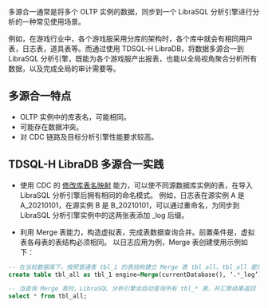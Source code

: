 
多源合一通常是将多个 OLTP 实例的数据，同步到一个 LibraSQL 分析引擎进行分析的一种常见使用场景。

例如，在游戏行业中，各个游戏服采用分库的架构时，各个库中就会有相同用户表，日志表，道具表等。而通过使用 TDSQL-H LibraDB，将数据多源合一到 LibraSQL 分析引擎，既能为各个游戏服产出报表，也能以全局视角聚合分析所有数据，以及完成全局的审计需要等。

## 多源合一特点
- OLTP 实例中的库表名，可能相同。
- 可能存在数据冲突。
- 对 CDC 链路及目标分析引擎性能要求较高。

## TDSQL-H LibraDB 多源合一实践
- 使用 CDC 的 [修改库表名映射](https://cloud.tencent.com/document/product/1488/63694) 能力，可以使不同源数据库实例的表，在导入 LibraSQL 分析引擎后拥有相同的命名模式。
例如，日志表在源实例 A 是 A_20210101，在源实例 B 是 B_20210101，可以通过重命名，为同步到 LibraSQL 分析引擎实例中的这两张表添加 \_log 后缀。

- 利用 Merge 表能力，构造虚拟表，完成表数据查询合并。前置条件是，虚拟表各母表的表结构必须相同。
以日志应用为例，Merge 表创建使用示例如下：
```sql
-- 在当前数据库下，按照普通表 tbl_1 的表结构建立 Merge 表 tbl_all。tbl_all 是所有命名符合正则 .*_log 的表的全局只读视图
create table tbl_all as tbl_1 engine=Merge(currentDatabase(), ‘.*_log’);

-- 当查询 Merge 表时，LibraSQL 分析引擎会自动查询所有 tbl_* 表，并汇聚结果返回
select * from tbl_all;
```

